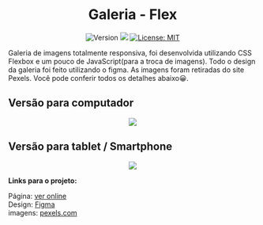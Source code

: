 
<div align="center">
  <h1>Galeria - Flex</h1>
  
<p>
  <img alt="Version" src="https://img.shields.io/badge/version-0.0.1-blue.svg?cacheSeconds=2592000" />
  <img src="https://img.shields.io/badge/vscode-%5E1.12.0-blue.svg" />
  <a href="https://github.com/maykbrito/theme-launchbase/blob/master/LICENSE" target="_blank">
    <img alt="License: MIT" src="https://img.shields.io/github/license/maykbrito/theme-launchbase" />
  </a>
</p>
  
  <div align="left">
  Galeria de imagens totalmente responsiva, foi desenvolvida utilizando CSS Flexbox e um pouco de JavaScript(para a troca de imagens). 
    Todo o design da galeria foi feito utilizando o figma. As imagens foram retiradas do site Pexels. Você pode conferir todos os detalhes abaixo😀. 


  </div border="1">
  <h2 align="left">Versão para computador</h2>
  <img src="https://user-images.githubusercontent.com/17308374/169313841-4b9a9c4e-06d8-4682-9c03-18fd8e07a502.png">
  <h2 align="left">Versão para tablet / Smartphone</h2>
  <img src="https://user-images.githubusercontent.com/17308374/169314126-0242d297-d482-40e2-b955-d04c0c7d3ccb.png">
  </div>
  
 <strong>Links para o projeto:</strong>

Página: [ver online](https://bit.ly/3a4qqyd)
<br>
Design: [Figma](https://bit.ly/38DJmUi)
<br>
imagens: [pexels.com](https://www.pexels.com/pt-br/procurar/city/)
